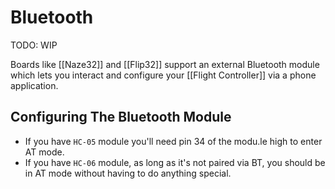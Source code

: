 # Bluetooth

TODO: WIP

Boards like [[Naze32]] and [[Flip32]] support an external Bluetooth module which lets you interact and configure your [[Flight  Controller]] via a phone application.

## Configuring The Bluetooth Module

* If you have `HC-05` module you'll need pin 34 of the modu.le high to enter AT mode.
* If you have `HC-06` module, as long as it's not paired via BT, you should be in AT mode without having to do anything special.